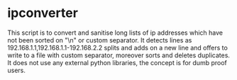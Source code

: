 # ipconverter

This script is to convert and sanitise long lists of ip addresses which have not been sorted on "\n" or custom separator.
It detects lines as 192.168.1.1,192.168.1.1-192.168.2.2 splits and adds on a new line and offers to write to a file with custom separator, moreover sorts and deletes duplicates. It does not use any external python libraries, the concept is for dumb proof users.
